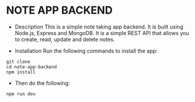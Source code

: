 # NOTE APP BACKEND

- Description
This is a simple note taking app backend. It is built using Node.js, Express and MongoDB. It is a simple REST API that allows you to create, read, update and delete notes.

- Installation
Run the following commands to install the app:

```
git clone
cd note-app-backend
npm install
```

- Then do the following:

```
npm run dev
```
